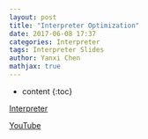 ```yaml
---
layout: post
title: "Interpreter Optimization"
date: 2017-06-08 17:37
categories: Interpreter
tags: Interpreter Slides
author: Yanxi Chen
mathjax: true
---
```


* content
{:toc}

[Interpreter]({{site.url}}/assets/Interpreter-Optimization-interp.pdf)

[YouTube](https://www.youtube.com/watch?v=Rh17e7CFaso&feature=youtu.be)

